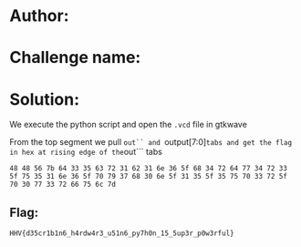 # Author:

# Challenge name:

# Solution:

We execute the python script and open the ```.vcd``` file in gtkwave

From the top segment we pull ```out`` and ```output[7:0]``` tabs and get the flag in hex at rising edge of the ```out``` tabs

```
48 48 56 7b 64 33 35 63 72 31 62 31 6e 36 5f 68 34 72 64 77 34 72 33 5f 75 35 31 6e 36 5f 70 79 37 68 30 6e 5f 31 35 5f 35 75 70 33 72 5f 70 30 77 33 72 66 75 6c 7d
```

## Flag: ##

``` HHV{d35cr1b1n6_h4rdw4r3_u51n6_py7h0n_15_5up3r_p0w3rful} ```
